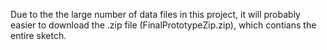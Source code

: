 
Due to the the large number of data files in this project, it will probably easier to download the .zip file (FinalPrototypeZip.zip), which contians the entire sketch.
